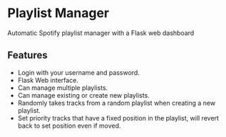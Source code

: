 # Playlist Manager
Automatic Spotify playlist manager with a Flask web dashboard 

## Features 
* Login with your username and password.
* Flask Web interface.
* Can manage multiple playlists.
* Can manage existing or create new playlists. 
* Randomly takes tracks from a random playlist when creating a new playlist. 
* Set priority tracks that have a fixed position in the playlist,
  will revert back to set position even if moved.  